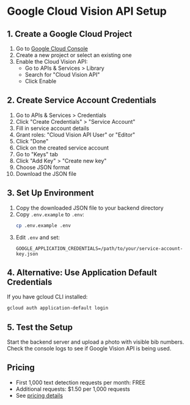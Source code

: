 # Google Cloud Vision API Setup

## 1. Create a Google Cloud Project
1. Go to [Google Cloud Console](https://console.cloud.google.com/)
2. Create a new project or select an existing one
3. Enable the Cloud Vision API:
   - Go to APIs & Services > Library
   - Search for "Cloud Vision API"
   - Click Enable

## 2. Create Service Account Credentials
1. Go to APIs & Services > Credentials
2. Click "Create Credentials" > "Service Account"
3. Fill in service account details
4. Grant roles: "Cloud Vision API User" or "Editor"
5. Click "Done"
6. Click on the created service account
7. Go to "Keys" tab
8. Click "Add Key" > "Create new key"
9. Choose JSON format
10. Download the JSON file

## 3. Set Up Environment
1. Copy the downloaded JSON file to your backend directory
2. Copy `.env.example` to `.env`:
   ```bash
   cp .env.example .env
   ```
3. Edit `.env` and set:
   ```
   GOOGLE_APPLICATION_CREDENTIALS=/path/to/your/service-account-key.json
   ```

## 4. Alternative: Use Application Default Credentials
If you have gcloud CLI installed:
```bash
gcloud auth application-default login
```

## 5. Test the Setup
Start the backend server and upload a photo with visible bib numbers. Check the console logs to see if Google Vision API is being used.

## Pricing
- First 1,000 text detection requests per month: FREE
- Additional requests: $1.50 per 1,000 requests
- See [pricing details](https://cloud.google.com/vision/pricing)